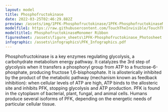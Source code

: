 ```yaml
---
layout: model
title: Phosphofructokinase
date: 2022-03-25T02:46:29.882Z
preview: /assets/img/1PFK-Phosphofructokinase/1PFK-PhosphofructokinaseMonomer_Ribbon.png
modelfile1: https://raw.githubusercontent.com/TouchTheInvisible/TouchTheInvisible.github.io/master/assets/models/1PFK-Phosphofructokinase/1PFK-PhosphofructokinaseMonomer_Ribbon.dae
modeltitle1: PhosphofructokinaseMonomer Ribbon
figuresheet: /assets\figure_sheets\1PFK-Phosphofructokinase_Photosheet.pdf
infographic: /assets\infographics\PFK_Infographics.pdf
---
```

Phosphofructokinase is a key enzymes regulating glycolysis, a carbohydrate metabolism energy pathway. It catalyzes the 3rd step of glycolysis when it transfers a phosphoryl group from ATP to a fructose-6-phosphate, producing fructose 1,6-bisphosphate. It is allosterically inhibited by the product of the metabolic pathway (mechanism known as feedback inhibition): when cellular levels of ATP are high, ATP binds to the allosteric site and inhibits PFK, stopping glycolysis and ATP production. PFK is found in the cytoplasm of bacterial, plant, fungal, and animal cells. Humans produce  several isoforms of PFK, depending on the energetic needs of particular cellular tissue.
